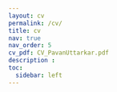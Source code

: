 ```yaml
---
layout: cv
permalink: /cv/
title: cv
nav: true
nav_order: 5
cv_pdf: CV_PavanUttarkar.pdf
description :
toc:
  sidebar: left
---
```

